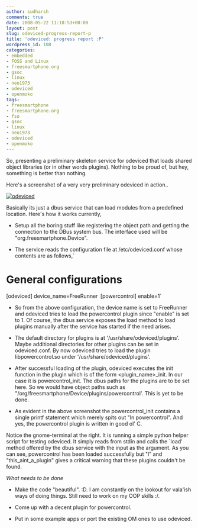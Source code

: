 ```yaml
---
author: sudharsh
comments: true
date: 2008-05-22 11:18:53+00:00
layout: post
slug: odeviced-progress-report-p
title: 'odeviced: progress report :P'
wordpress_id: 108
categories:
- embedded
- FOSS and Linux
- freesmartphone.org
- gsoc
- linux
- neo1973
- odeviced
- openmoko
tags:
- freesmartphone
- freesmartphone.org
- fso
- gsoc
- linux
- neo1973
- odeviced
- openmoko
---
```


So, presenting a preliminary skeleton service for odeviced that loads shared object libraries (or in other words plugins). Nothing to be proud of, but hey, something is better than nothing.

Here's a screenshot of a very very preliminary odeviced in action..

[![odeviced](http://sudharsh.unixpod.com/Screenshot.png)](http://sudharsh.unixpod.com/Screenshot.png)

Basically its just a dbus service that can load modules from a predefined location. Here's how it works currently,



	
  * Setup all the boring stuff like registering the object path and getting the connection to the DBus system bus. The interface used will be "org.freesmartphone.Device".

	
  * The service reads the configuration file at /etc/odeviced.conf whose contents are as follows,`  
# General configurations
[odeviced]
device_name=FreeRunner`
`[powercontrol]
enable=1`

	
  * So from the above configuration, the device name is set to FreeRunner and odeviced tries to load the powercontrol plugin since "enable" is set to 1. Of course, the dbus service exposes the load method to load plugins manually after the service has started if the need arises.

	
  * The default directory for plugins is at '/usr/share/odeviced/plugins'. Maybe additional directories for other plugins can be set in odeviced.conf. By now odeviced tries to load the plugin libpowercontrol.so under '/usr/share/odeviced/plugins'.

	
  * After successful loading of the plugin, odeviced executes the init function in the plugin which is of the form <plugin_name>_init. In our case it is powercontrol_init. The dbus paths for the plugins are to be set here. So we would have object paths such as "/org/freesmartphone/Device/plugins/powercontrol'. This is yet to be done.

	
  * As evident in the above screenshot the powercontrol_init contains a single printf statement which merely spits out "In powercontrol". And yes, the powercontrol plugin is written in good ol' C.


Notice the gnome-terminal at the right. It is running a simple python helper script for testing odeviced. It simply reads from stdin and calls the `load' method offered by the dbus service with the input as the argument. As you can see, powercontrol has been loaded successfully but "l" and "this_aint_a_plugin" gives a critical warning that these plugins couldn't be found.

_What needs to be done_



	
  * Make the code "beautiful". :D. I am constantly on the lookout for vala'ish ways of doing things. Still need to work on my OOP skills :/.

	
  * Come up with a decent plugin for powercontrol.

	
  * Put in some example apps or port the existing OM ones to use odeviced.


